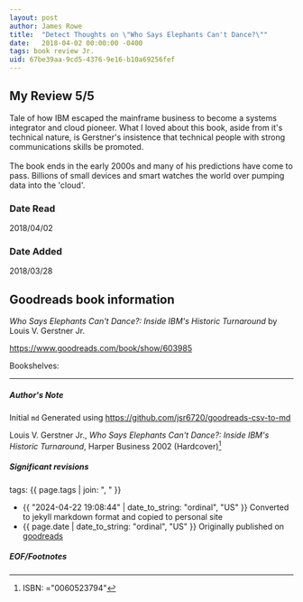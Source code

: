 ```yaml
---
layout: post
author: James Rowe
title:  "Detect Thoughts on \"Who Says Elephants Can't Dance?\""
date:   2018-04-02 00:00:00 -0400
tags: book review Jr. 
uid: 67be39aa-9cd5-4376-9e16-b10a69256fef
---
```


<!-- highly dependent on how you personally use jekyll templates, and how you want this to show up -->
<!-- escape any jekyll keys with double brackets -->

## My Review 5/5

Tale of how IBM escaped the mainframe business to become a systems integrator and cloud pioneer. What I loved about this book, aside from it's technical nature, is Gerstner's insistence that technical people with strong communications skills be promoted.<br/><br/>The book ends in the early 2000s and many of his predictions have come to pass. Billions of small devices and smart watches the world over pumping data into the 'cloud'.

### Date Read
2018/04/02

### Date Added
2018/03/28

## Goodreads book information

*Who Says Elephants Can't Dance?:  Inside IBM's Historic Turnaround* by Louis V. Gerstner Jr.

https://www.goodreads.com/book/show/603985

Bookshelves: 

---

##### Author's Note

Initial `md` Generated using https://github.com/jsr6720/goodreads-csv-to-md

Louis V. Gerstner Jr., *Who Says Elephants Can't Dance?:  Inside IBM's Historic Turnaround*,  Harper Business 2002 (Hardcover)[^1]

##### Significant revisions

tags: {{ page.tags | join: ", " }} <!-- todo move this somewhere -->

- {{ "2024-04-22 19:08:44" | date_to_string: "ordinal", "US" }} Converted to jekyll markdown format and copied to personal site
- {{ page.date | date_to_string: "ordinal", "US" }} Originally published on [goodreads](https://www.goodreads.com)

##### EOF/Footnotes

[^1]: ISBN: ="0060523794"